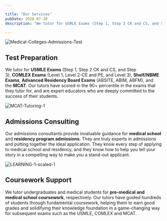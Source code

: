 ```yaml
---

title: "Our Services"
pubDate: 2020-07-30
description: "We tutor for USMLE Exams (Step 1, Step 2 CK and CS, and Step 3), COMLEX Exams (Level 1, Level 2CE and PE, and Level 3), Shelf/NBME Exams, Advanced Residenc"

---
```



![](https://i2xfwztd2ksbegse.public.blob.vercel-storage.com/wp/2024/05/Medical-Colleges-Admissions-Test.webp "Medical-Colleges-Admissions-Test")

## Test Preparation

We tutor for **USMLE Exams** (Step 1, Step 2 CK and CS, and Step 3), **COMLEX Exams** (Level 1, Level 2-CE and PE, and Level 3), **Shelf/NBME Exams**, **Advanced Residency Board Exams** (ABSITE, ABIM, ABFM), and the **MCAT**. Our tutors have scored in the 90+ percentile in the exams that they tutor for, and are expert educators who are deeply committed to the success of their students.

![](https://i2xfwztd2ksbegse.public.blob.vercel-storage.com/wp/2024/05/MCAT-Tutoring-1.webp "MCAT-Tutoring-1")

## Admissions Consulting

Our admissions consultants provide invaluable guidance for **medical school** and **residency program admissions**. They are truly experts in admissions and putting together the ideal application. They know every step of applying to medical school and residency, and they know how to help you tell your story in a compelling way to make you a stand-out applicant.

![](https://i2xfwztd2ksbegse.public.blob.vercel-storage.com/wp/2024/05/LEARNING-1-scaled-1.webp "LEARNING-1-scaled-1")

## Coursework Support

We tutor undergraduates and medical students for **pre-medical and medical school coursework**, respectively. Our tutors have guided hundreds of students through fundamental coursework, helping them to earn good grades and solidifying their knowledge foundation in a game-changing way for subsequent exams such as the USMLE, COMLEX and MCAT.
